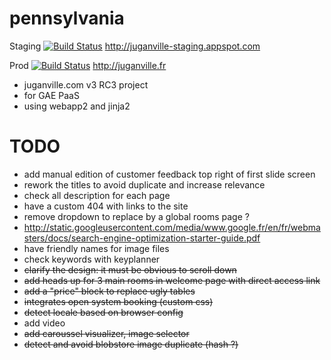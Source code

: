 pennsylvania
=====

Staging [![Build Status](https://travis-ci.org/daseeds/pennsylvania.svg?branch=staging)](https://travis-ci.org/daseeds/pennsylvania) http://juganville-staging.appspot.com

Prod [![Build Status](https://travis-ci.org/daseeds/pennsylvania.svg?branch=prod)](https://travis-ci.org/daseeds/pennsylvania) http://juganville.fr

- juganville.com v3 RC3 project
- for GAE PaaS
- using webapp2 and jinja2

TODO
=====
- add manual edition of customer feedback top right of first slide screen
- rework the titles to avoid duplicate and increase relevance
- check all description for each page
- have a custom 404 with links to the site
- remove dropdown to replace by a global rooms page ?
- http://static.googleusercontent.com/media/www.google.fr/en/fr/webmasters/docs/search-engine-optimization-starter-guide.pdf
- have friendly names for image files
- check keywords with keyplanner
- ~~clarify the design: it must be obvious to scroll down~~
- ~~add heads up for 3 main rooms in welcome page with direct access link~~
- ~~add a "price" block to replace ugly tables~~
- ~~integrates open system booking (custom css)~~
- ~~detect locale based on browser config~~
- add video
- ~~add caroussel visualizer, image selector~~
- ~~detect and avoid blobstore image duplicate (hash ?)~~

